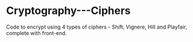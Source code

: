 # Cryptography---Ciphers
Code to encrypt using 4 types of ciphers - Shift, Vignere, Hill and Playfair, complete with front-end. 

